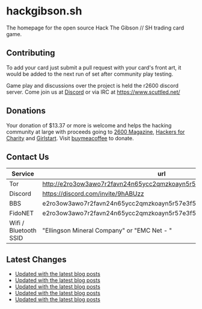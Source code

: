 # hackgibson.sh
The homepage for the open source Hack The Gibson // SH trading card game.


## Contributing

To add your card just submit a pull request with your card's front art, it would be added to the next run of set after community play testing.

Game play and discussions over the project is held the r2600 discord server. Come join us at [Discord](https://discord.com/invite/9hABUzz) or via IRC at https://www.scuttled.net/


## Donations

Your donation of $13.37 or more is welcome and helps the hacking community at large with proceeds going to [2600 Magazine](https://2600.com/), [Hackers for Charity](https://hackersforcharity.org) and [Girlstart](https://girlstart.org).  Visit [buymeacoffee](https://www.buymeacoffee.com/hackgibson.sh) to donate.


## Contact Us

Service | url
-|-
Tor | http://e2ro3ow3awo7r2favn24n65ycc2qmzkoayn5r57e3f56nvjwdcgg32ad.onion
Discord | https://discord.com/invite/9hABUzz
BBS | e2ro3ow3awo7r2favn24n65ycc2qmzkoayn5r57e3f56nvjwdcgg32ad.onion:23
FidoNET | e2ro3ow3awo7r2favn24n65ycc2qmzkoayn5r57e3f56nvjwdcgg32ad.onion:24554
Wifi / Bluetooth SSID | "Ellingson Mineral Company" or "EMC Net - <fidonet address>"

## Latest Changes
<!-- BLOG-POST-LIST:START -->
- [Updated with the latest blog posts](https://github.com/DFW2600/hackgibson.sh/commit/8ade13e0fc636754d78b3318ce18bfe9d5d86870)
- [Updated with the latest blog posts](https://github.com/DFW2600/hackgibson.sh/commit/f26c9fdf927151eeb0f7b3864d19ce283df17b0b)
- [Updated with the latest blog posts](https://github.com/DFW2600/hackgibson.sh/commit/9fc5952793e0f5320b8335dc0c1e1e270371aabb)
- [Updated with the latest blog posts](https://github.com/DFW2600/hackgibson.sh/commit/d76196773c22280329473365f8e4987ec3026516)
- [Updated with the latest blog posts](https://github.com/DFW2600/hackgibson.sh/commit/6b377d6e94f9cef8225b8638beb33d2da9c04234)
<!-- BLOG-POST-LIST:END -->

